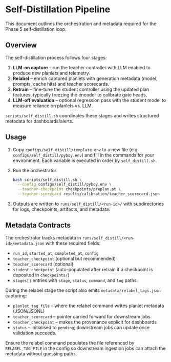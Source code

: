 # Self-Distillation Pipeline

This document outlines the orchestration and metadata required for the Phase 5 self-distillation loop.

## Overview

The self-distillation process follows four stages:

1. **LLM-on capture** – run the teacher controller with LLM enabled to produce new planlets and telemetry.
2. **Relabel** – enrich captured planlets with generation metadata (model, prompts, cache hits) and teacher scorecards.
3. **Retrain** – fine-tune the student controller using the updated plan features, typically freezing the encoder to calibrate gate heads.
4. **LLM-off evaluation** – optional regression pass with the student model to measure reliance on planlets vs. LLM.

`scripts/self_distill.sh` coordinates these stages and writes structured metadata for dashboards/alerts.

## Usage

1. Copy `configs/self_distill/template.env` to a new file (e.g. `configs/self_distill/pyboy.env`) and fill in the commands for your environment. Each variable is executed in order by `self_distill.sh`.
2. Run the orchestrator:

   ```bash
   bash scripts/self_distill.sh \
     --config configs/self_distill/pyboy.env \
     --teacher-checkpoint checkpoints/preplan.pt \
     --teacher-scorecard results/calibration/teacher_scorecard.json
   ```

3. Outputs are written to `runs/self_distill/<run-id>/` with subdirectories for logs, checkpoints, artifacts, and metadata.

## Metadata Contracts

The orchestrator tracks metadata in `runs/self_distill/<run-id>/metadata.json` with these required fields:

- `run_id`, `started_at`, `completed_at`, `config`
- `teacher_checkpoint` (optional but recommended)
- `teacher_scorecard` (optional)
- `student_checkpoint` (auto-populated after retrain if a checkpoint is deposited in `checkpoints/`)
- `stages[]` entries with `stage`, `status`, `command`, and `log` paths

During the relabel stage the script also emits `metadata/relabel_tags.json` capturing:

- `planlet_tag_file` – where the relabel command writes planlet metadata (JSON/JSONL)
- `teacher_scorecard` – pointer carried forward for downstream jobs
- `teacher_checkpoint` – makes the provenance explicit for dashboards
- `status` – initialised to `pending`; downstream jobs can update once validation succeeds.

Ensure the relabel command populates the file referenced by `RELABEL_TAG_FILE` in the config so downstream ingestion jobs can attach the metadata without guessing paths.
